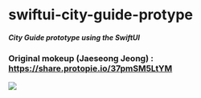 # swiftui-city-guide-protype
##### City Guide prototype using the SwiftUI

### Original mokeup (Jaeseong Jeong) : https://share.protopie.io/37pmSM5LtYM

![](https://i.imgur.com/LbBkdTo.gif)

